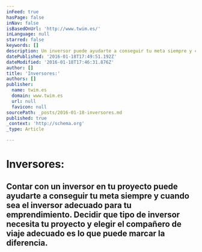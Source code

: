 ```yaml
---
inFeed: true
hasPage: false
inNav: false
isBasedOnUrl: 'http://www.twim.es/'
inLanguage: null
starred: false
keywords: []
description: Un inversor puede ayudarte a conseguir tu meta siempre y cuando sea el inversor adecuado para tu emprendimiento. Decidir si se busca o no un inversor y elegir e
datePublished: '2016-01-18T17:49:51.192Z'
dateModified: '2016-01-18T17:46:31.876Z'
author: []
title: 'Inversores:'
authors: []
publisher:
  name: twim.es
  domain: www.twim.es
  url: null
  favicon: null
sourcePath: _posts/2016-01-18-inversores.md
published: true
_context: 'http://schema.org'
_type: Article

---
```

# Inversores:

## Contar con un inversor en tu proyecto puede ayudarte a conseguir tu meta siempre y cuando sea el inversor adecuado para tu emprendimiento. Decidir que tipo de inversor necesita tu proyecto y elegir el compañero de viaje adecuado es lo que puede marcar la diferencia.